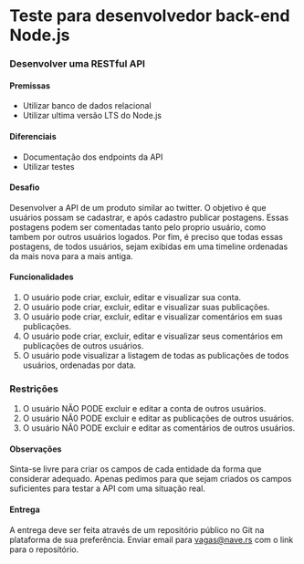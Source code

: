 # Teste para desenvolvedor back-end Node.js
### Desenvolver uma RESTful API

#### Premissas

- Utilizar banco de dados relacional
- Utilizar ultima versão LTS do Node.js

#### Diferenciais

- Documentação dos endpoints da API
- Utilizar testes

#### Desafio

Desenvolver a API de um produto similar ao twitter. O objetivo é que usuários possam se cadastrar, e após cadastro publicar postagens. Essas postagens podem ser comentadas tanto pelo proprio usuário, como tambem por outros usuários logados. Por fim, é preciso que todas essas postagens, de todos usuários, sejam exibidas em uma timeline ordenadas da mais nova para a mais antiga. 

#### Funcionalidades

1. O usuário pode criar, excluir, editar e visualizar sua conta. 
2. O usuário pode criar, excluir, editar e visualizar suas publicações.
3. O usuário pode criar, excluir, editar e visualizar comentários em suas publicações.
3. O usuário pode criar, excluir, editar e visualizar seus comentários em publicações de outros usuários.
3. O usuário pode visualizar a listagem de todas as publicações de todos usuários, ordenadas por data. 

### Restrições

1. O usuário NÃO PODE excluir e editar a conta de outros usuários.
2. O usuário NÃ0 PODE excluir e editar as publicações de outros usuários.
3. O usuário NÃ0 PODE excluir e editar as comentários de outros usuários.

#### Observações

Sinta-se livre para criar os campos de cada entidade da forma que considerar adequado. Apenas pedimos para que sejam criados os campos suficientes para testar a API com uma situação real.

#### Entrega

A entrega deve ser feita através de um repositório público no Git na plataforma de sua preferência.
Enviar email para vagas@nave.rs com o link para o repositório. 
